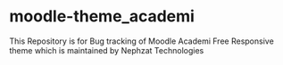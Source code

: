 # moodle-theme_academi
This Repository is for Bug tracking of Moodle Academi Free Responsive theme which is maintained by Nephzat Technologies
